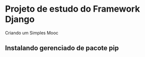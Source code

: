 # Projeto de estudo do Framework Django 

Criando um Simples Mooc

## Instalando gerenciado de pacote pip
